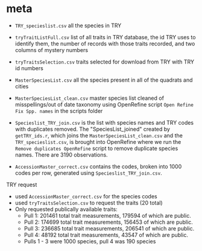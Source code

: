 # meta

- `TRY_specieslist.csv` all the species in TRY

- `tryTraitListFull.csv` list of all traits in TRY database, the id TRY uses to identify them, the number of records with those traits recorded, and two columns of mystery numbers

- `tryTraitsSelection.csv` traits selected for download from TRY with TRY id numbers

- `MasterSpeciesList.csv` all the species present in all of the quadrats and cities

- `MasterSpeciesList_clean.csv` master species list cleaned of misspellings/out of date taxonomy using OpenRefine script `Open Refine Fix Spp. names` in the scripts folder

- `Specieslist_TRY_join.csv` is the list with species names and TRY codes with duplicates removed. The "SpeciesList_joined" created by `getTRY_ids.r`, which joins the `MasterSpeciesList_clean.csv` and the `TRY_specieslist.csv`, is brought into OpenRefine where we run the `Remove duplicates OpenRefine` script to remove duplicate species names. There are 3190 observations.

- `AccessionMaster_correct.csv` contains the codes, broken into 1000 codes per row, generated using `Specieslist_TRY_join.csv`. 

TRY request
- used `AccessionMaster_correct.csv` for the species codes
- used `tryTraitsSelection.csv` to request the traits (20 total)
- Only requested publically available traits:
  * Pull 1: 201461 total trait measurements, 179594 of which are public.
  * Pull 2: 174699 total trait measurements, 156453 of which are public.
  * Pull 3: 236685 total trait measurements, 206541 of which are public.
  * Pull 4: 48192 total trait measurements, 43547 of which are public.
  * Pulls 1 - 3 were 1000 species, pull 4 was 190 species


